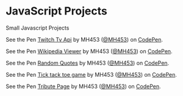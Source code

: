 # JavaScript Projects
Small Javascript Projects

<p data-height="265" data-theme-id="dark" data-slug-hash="apRRQy" data-default-tab="js,result" data-user="MH453" data-embed-version="2" data-pen-title="Twitch Tv Api" class="codepen">See the Pen <a href="https://codepen.io/MH453/pen/apRRQy/">Twitch Tv Api</a> by MH453 (<a href="https://codepen.io/MH453">@MH453</a>) on <a href="https://codepen.io">CodePen</a>.</p>

<p data-height="265" data-theme-id="dark" data-slug-hash="XpYZJe" data-default-tab="result" data-user="MH453" data-embed-version="2" data-pen-title="Wikipedia Viewer" data-preview="true" class="codepen">See the Pen <a href="https://codepen.io/MH453/pen/XpYZJe/">Wikipedia Viewer</a> by MH453 (<a href="https://codepen.io/MH453">@MH453</a>) on <a href="https://codepen.io">CodePen</a>.</p>

<p data-height="265" data-theme-id="dark" data-slug-hash="vgpzNq" data-default-tab="js,result" data-user="MH453" data-embed-version="2" data-pen-title="Random Quotes" class="codepen">See the Pen <a href="https://codepen.io/MH453/pen/vgpzNq/">Random Quotes</a> by MH453 (<a href="https://codepen.io/MH453">@MH453</a>) on <a href="https://codepen.io">CodePen</a>.</p>

<p data-height="265" data-theme-id="dark" data-slug-hash="akEXEo" data-default-tab="js,result" data-user="MH453" data-embed-version="2" data-pen-title="Tick tack toe game" class="codepen">See the Pen <a href="https://codepen.io/MH453/pen/akEXEo/">Tick tack toe game</a> by MH453 (<a href="https://codepen.io/MH453">@MH453</a>) on <a href="https://codepen.io">CodePen</a>.</p>

<p data-height="265" data-theme-id="dark" data-slug-hash="mOPrOZ" data-default-tab="html,result" data-user="MH453" data-embed-version="2" data-pen-title="Tribute Page" class="codepen">See the Pen <a href="https://codepen.io/MH453/pen/mOPrOZ/">Tribute Page</a> by MH453 (<a href="https://codepen.io/MH453">@MH453</a>) on <a href="https://codepen.io">CodePen</a>.</p>
